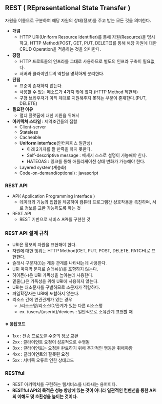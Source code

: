 ## REST ( REpresentational State Transfer ) 
자원을 이름으로 구분하여 해당 자원의 상태(정보)를 주고 받는 모든 것을 의미한다.
- **개념**
  - HTTP URI(Uniform Resource Identifier)를 통해 자원(Resource)을 명시하고, 
HTTP Method(POST, GET, PUT, DELETE)를 통해 해당 자원에 대한 CRUD Operation을 적용하는 것을 의미한다.
- **장점**
  - HTTP 프로토콜의 인프라를 그대로 사용하므로 별도의 인프라 구축이 필요없다.
  - 서버와 클라이언트의 역할을 명확하게 분리한다.
- **단점**
  - 표준이 존재하지 않는다.
  - 사용할 수 있는 메소드가 4가지 밖에 없다.(HTTP Method 제한적)
  - 구형 브라우저가 아직 제대로 지원해주지 못하는 부분이 존재한다.(PUT, DELETE)
- **필요한 이유**
  - 멀티 플랫폼에 대한 지원을 위해서
- **아키텍쳐 스타일** : 제약조건들의 집합
  - Client-server
  - Stateless
  - Cacheable
  - **Uniform interface**(인터페이스 일관성)
    - 아래 2가지를 잘 만족을 하지 못한다.
    - Self-descriptive message : 메세지 스스로 설명이 가능해야 한다.
    - HATEOAS : 링크를 통해 애플리케이션 상태 변화가 가능해야 한다.
  - Layered system(계층화)
  - Code-on-demand(optional) : javascript

### REST API
- API( Application Programming Interface )
  - 데이터와 기능의 집합을 제공하여 컴퓨터 프로그램간 상호작용을 촉진하며, 서로 정보를 교환 가능하도록 하는 것
- REST API
  - REST 기반으로 서비스 API를 구현한 것

### REST API 설계 규칙
- URI은 정보의 자원을 표현해야 한다.
- 자원에 대한 행위는 HTTP Method(GET, PUT, POST, DELETE, PATCH)로 표현한다.
- 슬래시 구분자(/)는 계층 관계를 나타내는데 사용한다.
- URI 마지막 문자로 슬래쉬(/)를 포함하지 않는다.
- 하이픈(-)은 URI 가독성을 높이는데 사용한다.
- 밑줄(_)은 가독성을 위해 URI에 사용하지 않는다.
- URI는 대소문자를 구별하므로 소문자가 적합하다.
- 파일확장자는 URI에 포함하지 않는다.
- 리소스 간에 연관관계가 있는 경우
  - /리소스명/리소스ID/관계가 있는 다른 리소스명
  - ex. /users/{userid}/devices : 일반적으로 소유관계 표현할 때

#### ※ 응답코드
- 1xx : 전송 프로토콜 수준의 정보 교환
- 2xx : 클라이언트 요청이 성공적으로 수행됨
- 3xx : 클라이언트는 요청을 완료하기 위해 추가적인 행동을 취해야함
- 4xx : 클라이언트의 잘못된 요청
- 5xx : 서버쪽 오류로 인한 상태코드

### RESTful
- REST 아키텍처를 구현하는 웹서비스를 나타내는 용어이다.
- **RESTful API의 목적은 성능 향상에 있는 것이 아니라 일관적인 컨벤션을 통한 API의 이해도 및 호환성을 높이는 것이다.**